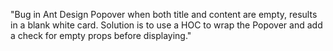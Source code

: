 "Bug in Ant Design Popover when both title and content are empty, results in a blank white card. Solution is to use a HOC to wrap the Popover and add a check for empty props before displaying."
